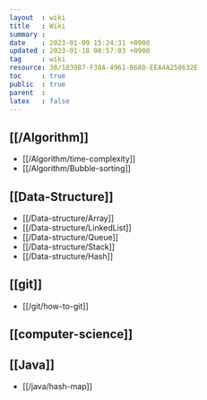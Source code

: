 ```yaml
---
layout  : wiki
title   : Wiki
summary : 
date    : 2023-01-09 15:24:31 +0900
updated : 2023-01-18 00:57:03 +0900
tag     : wiki
resource: 38/1839B7-F38A-4961-B680-EEA4A250632E
toc     : true
public  : true
parent  : 
latex   : false
---
```


## [[/Algorithm]]
* [[/Algorithm/time-complexity]]
* [[/Algorithm/Bubble-sorting]]

## [[Data-Structure]]
* [[/Data-structure/Array]]
* [[/Data-structure/LinkedList]]
* [[/Data-structure/Queue]]
* [[/Data-structure/Stack]]
* [[/Data-structure/Hash]]

## [[git]]
* [[/git/how-to-git]]

## [[computer-science]]

## [[Java]]
* [[/java/hash-map]]
